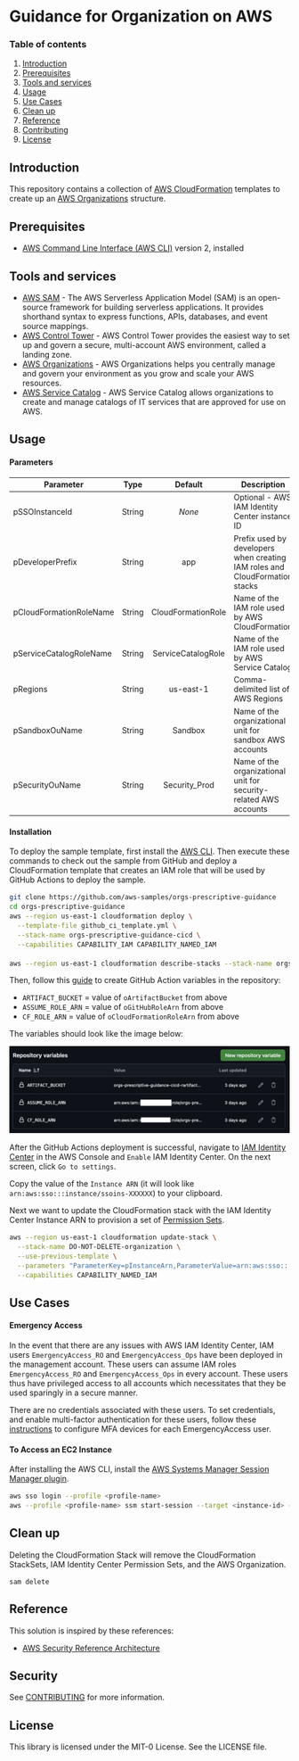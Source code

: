 # Guidance for Organization on AWS 

### Table of contents

1. [Introduction](#introduction)
2. [Prerequisites](#prerequisites)
3. [Tools and services](#tools-and-services)
4. [Usage](#usage)
5. [Use Cases](#use-cases)
6. [Clean up](#clean-up)
7. [Reference](#reference)
8. [Contributing](#contributing)
9. [License](#license)

## Introduction

This repository contains a collection of [AWS CloudFormation](https://aws.amazon.com/cloudformation/) templates to create up an [AWS Organizations](https://aws.amazon.com/organizations/) structure.

## Prerequisites

- [AWS Command Line Interface (AWS CLI)](https://docs.aws.amazon.com/cli/latest/userguide/install-cliv2.html) version 2, installed

## Tools and services

- [AWS SAM](https://aws.amazon.com/serverless/sam/) - The AWS Serverless Application Model (SAM) is an open-source framework for building serverless applications. It provides shorthand syntax to express functions, APIs, databases, and event source mappings.
- [AWS Control Tower](https://aws.amazon.com/controltower/) - AWS Control Tower provides the easiest way to set up and govern a secure, multi-account AWS environment, called a landing zone.
- [AWS Organizations](https://aws.amazon.com/organizations/) - AWS Organizations helps you centrally manage and govern your environment as you grow and scale your AWS resources.
- [AWS Service Catalog](https://aws.amazon.com/servicecatalog/) - AWS Service Catalog allows organizations to create and manage catalogs of IT services that are approved for use on AWS.

## Usage

#### Parameters

| Parameter                |  Type  |         Default          | Description          |
| ------------------------ | :----: | :----------------------: | -------------------- |
| pSSOInstanceId           | String |  _None_  | Optional - AWS IAM Identity Center instance ID |
| pDeveloperPrefix         | String | app | Prefix used by developers when creating IAM roles and CloudFormation stacks |
| pCloudFormationRoleName  | String | CloudFormationRole | Name of the IAM role used by AWS CloudFormation |
| pServiceCatalogRoleName  | String | ServiceCatalogRole | Name of the IAM role used by AWS Service Catalog |
| pRegions                 | String | us-east-1 | Comma-delimited list of AWS Regions |
| pSandboxOuName           | String | Sandbox | Name of the organizational unit for sandbox AWS accounts |
| pSecurityOuName          | String | Security_Prod | Name of the organizational unit for security-related AWS accounts |

#### Installation

To deploy the sample template, first install the [AWS CLI](https://docs.aws.amazon.com/cli/latest/userguide/getting-started-install.html). Then execute these commands to check out the sample from GitHub and deploy a CloudFormation template that creates an IAM role that will be used by GitHub Actions to deploy the sample.

```bash
git clone https://github.com/aws-samples/orgs-prescriptive-guidance
cd orgs-prescriptive-guidance
aws --region us-east-1 cloudformation deploy \
  --template-file github_ci_template.yml \
  --stack-name orgs-prescriptive-guidance-cicd \
  --capabilities CAPABILITY_IAM CAPABILITY_NAMED_IAM

aws --region us-east-1 cloudformation describe-stacks --stack-name orgs-prescriptive-guidance-cicd --query "Stacks[0].Outputs"
```

Then, follow this [guide](https://docs.github.com/en/actions/writing-workflows/choosing-what-your-workflow-does/store-information-in-variables#creating-configuration-variables-for-a-repository) to create GitHub Action variables in the repository:

* `ARTIFACT_BUCKET` = value of `oArtifactBucket` from above
* `ASSUME_ROLE_ARN` = value of `oGitHubRoleArn` from above
* `CF_ROLE_ARN` = value of `oCloudFormationRoleArn` from above

The variables should look like the image below:

![GitHub Action Variables](./docs/github_actions_variables.png)

After the GitHub Actions deployment is successful, navigate to [IAM Identity Center](https://us-east-1.console.aws.amazon.com/singlesignon/home?region=us-east-1#!/) in the AWS Console and `Enable` IAM Identity Center. On the next screen, click `Go to settings`.

Copy the value of the `Instance ARN` (it will look like `arn:aws:sso:::instance/ssoins-XXXXXX`) to your clipboard.

Next we want to update the CloudFormation stack with the IAM Identity Center Instance ARN to provision a set of [Permission Sets](https://docs.aws.amazon.com/singlesignon/latest/userguide/permissionsetsconcept.html).

```bash
aws --region us-east-1 cloudformation update-stack \
  --stack-name DO-NOT-DELETE-organization \
  --use-previous-template \
  --parameters "ParameterKey=pInstanceArn,ParameterValue=arn:aws:sso:::instance/ssoins-XXXX" \
  --capabilities CAPABILITY_NAMED_IAM
```

## Use Cases

#### Emergency Access

In the event that there are any issues with AWS IAM Identity Center, IAM users `EmergencyAccess_RO` and `EmergencyAccess_Ops` have been deployed in the management account. These users can assume IAM roles `EmergencyAccess_RO` and `EmergencyAccess_Ops` in every account. These users thus have privileged access to all accounts which necessitates that they be used sparingly in a secure manner.

There are no credentials associated with these users. To set credentials, and enable multi-factor authentication for these users, follow these [instructions](https://docs.aws.amazon.com/IAM/latest/UserGuide/id_credentials_mfa_enable.html) to configure MFA devices for each EmergencyAccess user.

#### To Access an EC2 Instance

After installing the AWS CLI, install the [AWS Systems Manager Session Manager plugin](https://docs.aws.amazon.com/systems-manager/latest/userguide/session-manager-working-with-install-plugin.html
).

```bash
aws sso login --profile <profile-name>
aws --profile <profile-name> ssm start-session --target <instance-id> --document-name SSM-SessionManagerRunShell
```

## Clean up

Deleting the CloudFormation Stack will remove the CloudFormation StackSets, IAM Identity Center Permission Sets, and the AWS Organization.

```
sam delete
```

## Reference

This solution is inspired by these references:

- [AWS Security Reference Architecture](https://docs.aws.amazon.com/prescriptive-guidance/latest/security-reference-architecture/architecture.html)

## Security

See [CONTRIBUTING](CONTRIBUTING.md#security-issue-notifications) for more information.

## License

This library is licensed under the MIT-0 License. See the LICENSE file.

